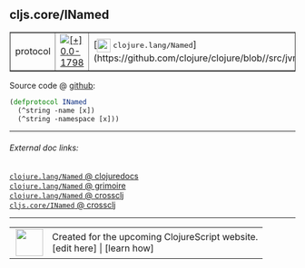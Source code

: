 ## cljs.core/INamed



 <table border="1">
<tr>
<td>protocol</td>
<td><a href="https://github.com/cljsinfo/cljs-api-docs/tree/0.0-1798"><img valign="middle" alt="[+] 0.0-1798" title="Added in 0.0-1798" src="https://img.shields.io/badge/+-0.0--1798-lightgrey.svg"></a> </td>
<td>
[<img height="24px" valign="middle" src="http://i.imgur.com/1GjPKvB.png"> <samp>clojure.lang/Named</samp>](https://github.com/clojure/clojure/blob//src/jvm/clojure/lang/Named.java)
</td>
</tr>
</table>









Source code @ [github](https://github.com/clojure/clojurescript/blob/r2644/src/cljs/cljs/core.cljs#L393-L395):

```clj
(defprotocol INamed
  (^string -name [x])
  (^string -namespace [x]))
```

<!--
Repo - tag - source tree - lines:

 <pre>
clojurescript @ r2644
└── src
    └── cljs
        └── cljs
            └── <ins>[core.cljs:393-395](https://github.com/clojure/clojurescript/blob/r2644/src/cljs/cljs/core.cljs#L393-L395)</ins>
</pre>

-->

---



###### External doc links:

[`clojure.lang/Named` @ clojuredocs](http://clojuredocs.org/clojure.lang/Named)<br>
[`clojure.lang/Named` @ grimoire](http://conj.io/store/v1/org.clojure/clojure/1.7.0-beta3/clj/clojure.lang/Named/)<br>
[`clojure.lang/Named` @ crossclj](http://crossclj.info/fun/clojure.lang/Named.html)<br>
[`cljs.core/INamed` @ crossclj](http://crossclj.info/fun/cljs.core.cljs/INamed.html)<br>

---

 <table>
<tr><td>
<img valign="middle" align="right" width="48px" src="http://i.imgur.com/Hi20huC.png">
</td><td>
Created for the upcoming ClojureScript website.<br>
[edit here] | [learn how]
</td></tr></table>

[edit here]:https://github.com/cljsinfo/cljs-api-docs/blob/master/cljsdoc/cljs.core/INamed.cljsdoc
[learn how]:https://github.com/cljsinfo/cljs-api-docs/wiki/cljsdoc-files

<!--

This information was too distracting to show to readers, but I'll leave it
commented here since it is helpful to:

- pretty-print the data used to generate this document
- and show how to retrieve that data



The API data for this symbol:

```clj
{:ns "cljs.core",
 :name "INamed",
 :history [["+" "0.0-1798"]],
 :type "protocol",
 :full-name-encode "cljs.core/INamed",
 :source {:code "(defprotocol INamed\n  (^string -name [x])\n  (^string -namespace [x]))",
          :title "Source code",
          :repo "clojurescript",
          :tag "r2644",
          :filename "src/cljs/cljs/core.cljs",
          :lines [393 395]},
 :methods [{:name "-name", :signature ["[x]"], :docstring nil}
           {:name "-namespace", :signature ["[x]"], :docstring nil}],
 :full-name "cljs.core/INamed",
 :clj-symbol "clojure.lang/Named"}

```

Retrieve the API data for this symbol:

```clj
;; from Clojure REPL
(require '[clojure.edn :as edn])
(-> (slurp "https://raw.githubusercontent.com/cljsinfo/cljs-api-docs/catalog/cljs-api.edn")
    (edn/read-string)
    (get-in [:symbols "cljs.core/INamed"]))
```

-->
